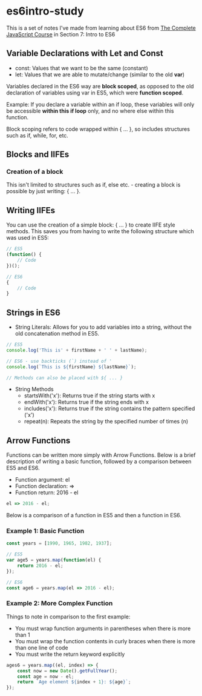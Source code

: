 # es6intro-study

This is a set of notes I've made from learning about ES6 from [The Complete JavaScript Course](https://www.udemy.com/course/the-complete-javascript-course/) in Section 7: Intro to ES6

## Variable Declarations with Let and Const

- const: Values that we want to be the same (constant)
- let: Values that we are able to mutate/change (similar to the old **var**)

Variables declared in the ES6 way are **block scoped**, as opposed to the old declaration of variables using var in ES5, which were **function scoped**.

Example: If you declare a variable within an if loop, these variables will only be accessible **within this if loop** only, and no where else within this function.

Block scoping refers to code wrapped within { ... }, so includes structures such as if, while, for, etc.

## Blocks and IIFEs

### Creation of a block

This isn't limited to structures such as if, else etc. - creating a block is possible by just writing: { ... }.

## Writing IIFEs

You can use the creation of a simple block: { ... } to create IIFE style methods. This saves you from having to write the following structure which was used in ES5:

```javascript
// ES5
(function() {
    // Code
})();

// ES6
{ 
    // Code
}
```

## Strings in ES6

- String Literals: Allows for you to add variables into a string, without the old concatenation method in ES5.

```javascript
// ES5
console.log('This is' + firstName + ' ' + lastName);

// ES6 - use backticks (`) instead of '
console.log(`This is ${firstName} ${lastName}`);

// Methods can also be placed with ${ ... }
```

- String Methods
  - startsWith('x'): Returns true if the string starts with x
  - endWith('x'): Returns true if the string ends with x
  - includes('x'): Returns true if the string contains the pattern specified ('x')
  - repeat(n): Repeats the string by the specified number of times (n)

## Arrow Functions

Functions can be written more simply with Arrow Functions. Below is a brief description of writing a basic function, followed by a comparison between ES5 and ES6.

- Function argument: el
- Function declaration: =>
- Function return: 2016 - el
  
```javascript
el => 2016 - el;
```

Below is a comparison of a function in ES5 and then a function in ES6.

### Example 1: Basic Function

```javascript
const years = [1990, 1965, 1982, 1937];

// ES5
var age5 = years.map(function(el) {
    return 2016 - el;
});

// ES6
const age6 = years.map(el => 2016 - el);
```

### Example 2: More Complex Function

Things to note in comparison to the first example:

- You must wrap function arguments in parentheses when there is more than 1
- You must wrap the function contents in curly braces when there is more than one line of code
- You must write the return keyword explicitly

```javascript
ages6 = years.map((el, index) => {
    const now = new Date().getFullYear();
    const age = now - el;
    return `Age element ${index + 1}: ${age}`;
});
```